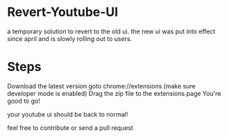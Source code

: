 # Revert-Youtube-UI
a temporary solution to revert to the old ui. the new ui was put into effect since april and is slowly rolling out to users.


# Steps
Download the latest version
goto chrome://extensions
(make sure developer mode is enabled)
Drag the zip file to the extensions page
You're good to go!


your youtube ui should be back to normal!

feel free to contribute or send a pull request
